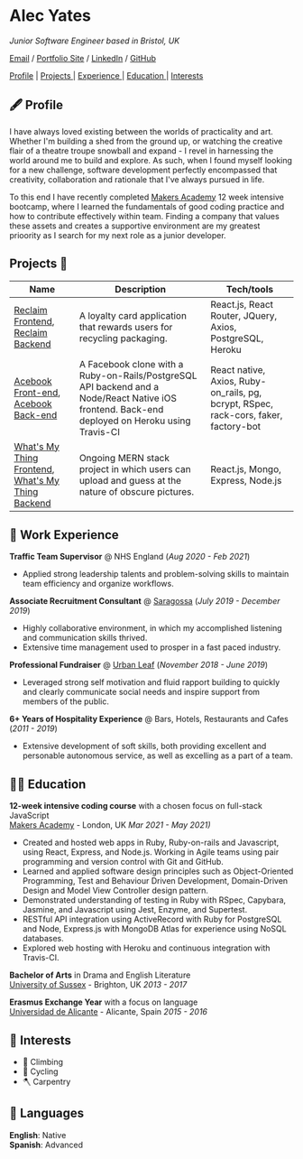 # Alec Yates

_Junior Software Engineer based in Bristol, UK_ <br>

[Email](mailto:alecyates94@gmail.com) / [Portfolio Site](https://yates101.github.io/) / [LinkedIn](https://www.linkedin.com/in/alec-yates-41957618b/) / [GitHub](https://github.com/Yates101)
  
[Profile](#-🖋️-profile) |
[Projects ](#-projects) |
[Experience ](#-experience) |
[Education ](#-education) |
[Interests ](#-interests)

## 🖋️ Profile

I have always loved existing between the worlds of practicality and art. Whether I'm building a shed from the ground up, or watching the creative flair of a theatre troupe snowball and expand - I revel in harnessing the world around me to build and explore. As such, when I found myself looking for a new challenge, software development perfectly encompassed that creativity, collaboration and rationale that I've always pursued in life.

To this end I have recently completed [Makers Academy](https://github.com/makersacademy) 12 week intensive bootcamp, where I learned the fundamentals of good coding practice and how to contribute effectively within team. Finding a company that values these assets and creates a supportive environment are my greatest prioority as I search for my next role as a junior developer.

## Projects 📂

| Name                         | Description       | Tech/tools        |
| ---------------------------- | ----------------- | ----------------- |
| [Reclaim Frontend](https://github.com/jackmcc08/ladz-reclaim-react-fe), [Reclaim Backend](https://github.com/willspencer16/reclaim_api) | A loyalty card application that rewards users for recycling packaging. | React.js, React Router, JQuery, Axios, PostgreSQL, Heroku
| [Acebook Front-end](https://github.com/Yates101/Insert-Team-Name-react-native), [Acebook Back-end](https://github.com/StuBehan/acebook-insert-team-name-here) | A Facebook clone with a Ruby-on-Rails/PostgreSQL API backend and a Node/React Native iOS frontend. Back-end deployed on Heroku using Travis-CI | React native, Axios, Ruby-on_rails, pg, bcrypt, RSpec, rack-cors, faker, factory-bot |
| [What's My Thing Frontend](https://github.com/denriquem/whatsMyThing), [What's My Thing Backend](https://github.com/Yates101/WhatsMyThing-BackEnd) | Ongoing MERN stack project in which users can upload and guess at the nature of obscure pictures. | React.js, Mongo, Express, Node.js |

<!-- ## 🧰 Skills

### Highly Adaptable

I have previously excelled in a variety of industries that require quick thinking and the ability to change an approach to fit the needs of a given challenge. For example, when working as a tour guide, the demand to understand the needs and interest of each given group and recognise the dynamic required to provide the best service proved a constant challenge. However, we were regularly re-tested upont he quality of our tour, by being observed with actual customers. I rose to and maintained an excellent tour, regularly recieving praise for the diversity of the product I provided.

### Excellent Comunicator

I have always prided myself on my ability to build rapport with individuals from many walks of life - as skill that proved invaluable in my time within both recruitment and hospitality. However, it was my active listening and clear communication that allowed me to use these skills, not just in a client-facing effort, but within positions of management as a bar supervisor. A role in which I was able to create a harmonious and efficient work environment for the many employees under my supervision. By listening to the needs of others and being capable of expressly giving my own, I have proven myself a strong asset to many teams.

### Proficient Problem Solver

Many of my own interests are those that demand quick thinking and logical breakdown of puzzles. For example, I have both volunteered and worked in multiple construction environments. In my experience, if you're on the hunt for problems, they have an affinity for popping up on site. However, I've always loved the challenge of breaking down a problem to its elements and calculating a rational approach to solving each hurdle, in turn. I believe it's because of this that I found de-bugging to be an element of software development that came very naturally to me. -->

## 📝 Work Experience

**Traffic Team Supervisor** @ NHS England (_Aug 2020 - Feb 2021_)
- Applied strong leadership talents and problem-solving skills to maintain team efficiency and organize workflows.

**Associate Recruitment Consultant** @ [Saragossa](https://saragossa.co.uk/) (_July 2019 - December 2019_)
- Highly collaborative environment, in which my accomplished listening and communication skills thrived.
- Extensive time management used to prosper in a fast paced industry.

**Professional Fundraiser** @ [Urban Leaf](https://urbanleaf.co.uk/) (_November 2018 - June 2019_)
- Leveraged strong self motivation and fluid rapport building to quickly and clearly communicate social needs and inspire support from members of the public.

**6+ Years of Hospitality Experience** @ Bars, Hotels, Restaurants and Cafes (_2011 - 2019_)
- Extensive development of soft skills, both providing excellent and personable autonomous service, as well as excelling as a part of a team.

## 👨‍🎓 Education

**12-week intensive coding course** with a chosen focus on full-stack JavaScript <br>
[Makers Academy](https://makers.tech/) - London, UK _Mar 2021 - May 2021)_ <br>
- Created and hosted web apps in Ruby, Ruby-on-rails and Javascript, using React, Express, and Node.js. Working in Agile teams using pair programming and version control with Git and GitHub. 
- Learned and applied software design principles such as Object-Oriented Programming, Test and Behaviour Driven Development, Domain-Driven Design and  Model View Controller design pattern.
- Demonstrated understanding of testing in Ruby with RSpec, Capybara, Jasmine, and Javascript using Jest, Enzyme, and Supertest.
- RESTful API integration using ActiveRecord with Ruby for PostgreSQL and Node, Express.js with MongoDB Atlas for experience using NoSQL databases.
- Explored web hosting with Heroku and continuous integration with Travis-CI.

**Bachelor of Arts** in Drama and English Literature <br>
[University of Sussex](https://www.sussex.ac.uk/) - Brighton, UK _2013 - 2017_ <br>

**Erasmus Exchange Year** with a focus on language <br>
[Universidad de Alicante](https://www.ua.es/) - Alicante, Spain _2015 - 2016_ <br>

## 🤔 Interests

- 🧗 Climbing
- 🚴 Cycling
- 🪓 Carpentry

## 💬 Languages

**English**: Native <br>
**Spanish**: Advanced
